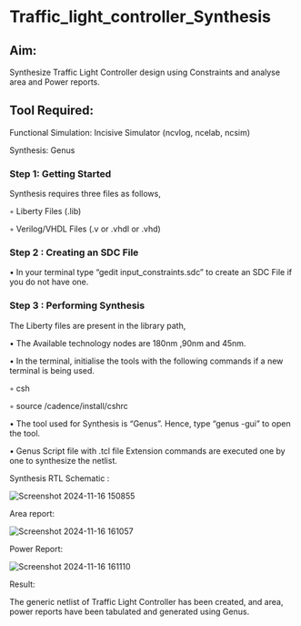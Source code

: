 # Traffic_light_controller_Synthesis

## Aim:

Synthesize Traffic Light Controller design using Constraints and analyse area and Power reports.

## Tool Required:

Functional Simulation: Incisive Simulator (ncvlog, ncelab, ncsim)

Synthesis: Genus

### Step 1: Getting Started

Synthesis requires three files as follows,

◦ Liberty Files (.lib)

◦ Verilog/VHDL Files (.v or .vhdl or .vhd)

### Step 2 : Creating an SDC File

•	In your terminal type “gedit input_constraints.sdc” to create an SDC File if you do not have one.

### Step 3 : Performing Synthesis

The Liberty files are present in the library path,

• The Available technology nodes are 180nm ,90nm and 45nm.

• In the terminal, initialise the tools with the following commands if a new terminal is being used.

◦ csh

◦ source /cadence/install/cshrc

• The tool used for Synthesis is “Genus”. Hence, type “genus -gui” to open the tool.

• Genus Script file with .tcl file Extension commands are executed one by one to synthesize the netlist.

Synthesis RTL Schematic :

![Screenshot 2024-11-16 150855](https://github.com/user-attachments/assets/805bc5d3-f316-46de-90a5-e30f019ad90a)

Area report:

![Screenshot 2024-11-16 161057](https://github.com/user-attachments/assets/c518171f-1ebc-446a-8a6b-e7336f6b6c8d)

Power Report:

![Screenshot 2024-11-16 161110](https://github.com/user-attachments/assets/1fb08225-a1bf-4bbc-b2bf-7ba672859e02)

Result:

The generic netlist of Traffic Light Controller has been created, and area, power reports have been tabulated and generated using Genus.

